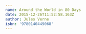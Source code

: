 ```yaml
---
name: Around the World in 80 Days
date: 2015-12-26T11:52:58.163Z
author: Jules Verne
isbn: '9780140449068'
---
```


